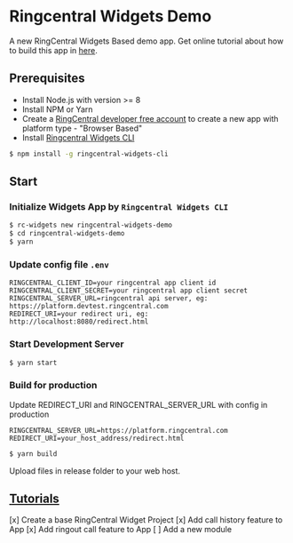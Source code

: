 # Ringcentral Widgets Demo

A new RingCentral Widgets Based demo app. Get online tutorial about how to build this app in [here](https://embbnux.github.io/ringcentral-widgets-demo/).

## Prerequisites

* Install Node.js with version >= 8
* Install NPM or Yarn
* Create a [RingCentral developer free account](https://developer.ringcentral.com) to create a new app with platform type - "Browser Based"
* Install [Ringcentral Widgets CLI](https://github.com/ringcentral/ringcentral-js-widgets/tree/master/packages/ringcentral-widgets-cli)

```bash
$ npm install -g ringcentral-widgets-cli
```

## Start

### Initialize Widgets App by `Ringcentral Widgets CLI`

```bash
$ rc-widgets new ringcentral-widgets-demo
$ cd ringcentral-widgets-demo
$ yarn
```

### Update config file `.env`

```
RINGCENTRAL_CLIENT_ID=your ringcentral app client id
RINGCENTRAL_CLIENT_SECRET=your ringcentral app client secret
RINGCENTRAL_SERVER_URL=ringcentral api server, eg: https://platform.devtest.ringcentral.com
REDIRECT_URI=your redirect uri, eg: http://localhost:8080/redirect.html
```

### Start Development Server

```bash
$ yarn start
```

### Build for production

Update REDIRECT_URI and RINGCENTRAL_SERVER_URL with config in production

```
RINGCENTRAL_SERVER_URL=https://platform.ringcentral.com
REDIRECT_URI=your_host_address/redirect.html
```

```bash
$ yarn build
```

Upload files in release folder to your web host.

## [Tutorials](https://embbnux.github.io/ringcentral-widgets-demo/)

[x] Create a base RingCentral Widget Project
[x] Add call history feature to App
[x] Add ringout call feature to App
[ ] Add a new module
